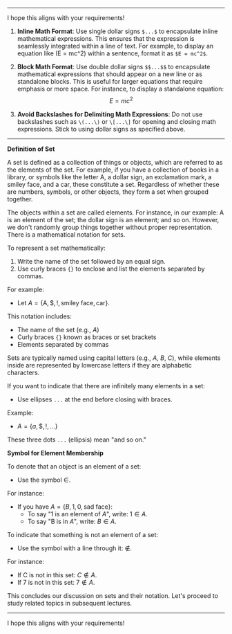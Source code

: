 
--- 

I hope this aligns with your requirements!


1. **Inline Math Format**: Use single dollar signs `$...$` to encapsulate inline mathematical expressions. This ensures that the expression is seamlessly integrated within a line of text. For example, to display an equation like \(E = mc^2\) within a sentence, format it as `$E = mc^2$`.

2. **Block Math Format**: Use double dollar signs `$$...$$` to encapsulate mathematical expressions that should appear on a new line or as standalone blocks. This is useful for larger equations that require emphasis or more space. For instance, to display a standalone equation:
   $$
   E = mc^2
   $$

3. **Avoid Backslashes for Delimiting Math Expressions**: Do not use backslashes such as `\(...\)` or `\[...\]` for opening and closing math expressions. Stick to using dollar signs as specified above.


---

**Definition of Set**

A set is defined as a collection of things or objects, which are referred to as the elements of the set. For example, if you have a collection of books in a library, or symbols like the letter A, a dollar sign, an exclamation mark, a smiley face, and a car, these constitute a set. Regardless of whether these are numbers, symbols, or other objects, they form a set when grouped together.

The objects within a set are called elements. For instance, in our example: A is an element of the set; the dollar sign is an element; and so on. However, we don't randomly group things together without proper representation. There is a mathematical notation for sets.

To represent a set mathematically:

1. Write the name of the set followed by an equal sign.
2. Use curly braces `{}` to enclose and list the elements separated by commas.

For example:
- Let $A = \{\text{A}, \$, !, \text{smiley face}, \text{car}\}$.

This notation includes:
- The name of the set (e.g., $A$)
- Curly braces `{}` known as braces or set brackets
- Elements separated by commas

Sets are typically named using capital letters (e.g., $A$, $B$, $C$), while elements inside are represented by lowercase letters if they are alphabetic characters.

If you want to indicate that there are infinitely many elements in a set:
- Use ellipses `...` at the end before closing with braces.
  
Example:
- $A = \{a,\$,!,...\}$

These three dots `...` (ellipsis) mean "and so on."

**Symbol for Element Membership**

To denote that an object is an element of a set:
- Use the symbol $\in$.

For instance:
- If you have $A = \{B, 1, 0, \text{sad face}\}$:
  - To say "1 is an element of $A$", write: $1 \in A$.
  - To say "B is in $A$", write: $B \in A$.

To indicate that something is not an element of a set:
- Use the symbol with a line through it: $\notin$.

For instance:
- If C is not in this set: $C \notin A$.
- If 7 is not in this set: $7 \notin A$.

This concludes our discussion on sets and their notation. Let's proceed to study related topics in subsequent lectures.

--- 

I hope this aligns with your requirements!